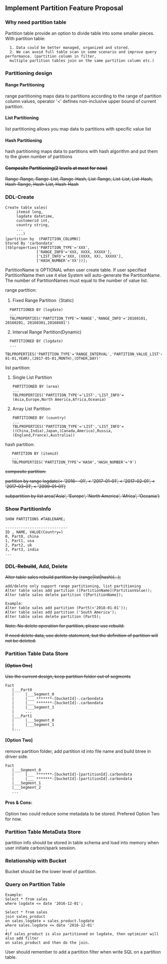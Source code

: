 ## Implement Partition Feature Proposal

### Why need partition table
Partition table provide an option to divide table into some smaller pieces. 
With partition table:

      1. Data could be better managed, organized and stored. 
      2. We can avoid full table scan in some scenario and improve query performance. (partition column in filter, 
      multiple partition tables join on the same partition column etc.)

### Partitioning design
#### Range Partitioning           
range partitioning maps data to partitions according to the range of partition column values, operator '<' defines non-inclusive upper bound of current partition.
#### List Partitioning
list partitioning allows you map data to partitions with specific value list
#### Hash Partitioning
hash partitioning maps data to partitions with hash algorithm and put them to the given number of partitions
#### ~~Composite Partitioning(2 levels at most for now)~~
   ~~Range-Range, Range-List, Range-Hash, List-Range, List-List, List-Hash, Hash-Range, Hash-List, Hash-Hash~~

### DDL-Create 
```
Create table sales(
     itemid long, 
     logdate datetime, 
     customerid int,
     country string,
     ...
     ...)
[partition by  (PARTITION_COLUMN)］
Stored By 'carbondata'
[tblproperties('PARTITION_TYPE'='XXX',
              ['RANGE_INFO'='XXX, XXXX, XXXXX'],
              ['LIST_INFO'='XXX, (XXXX, XX), XXXXX'],
              ['HASH_NUMBER'='XX'])];
```
PartitionName is OPTIONAL when user create table. If user specified PartitionName then use it else System will auto-generate the PartitionName. The number of PartitionNames must equal to the number of value list.

range partition: 
     
1. Fixed Range Partition（Static)
```
  PARTITIONED BY (logdate)
  ...
  TBLPROPERTIES('PARTITION_TYPE'='RANGE','RANGE_INFO'='20160101, 20160201, 20160301,20160401')
```
2. Interval Range Partition(Dynamic)
```     
  PARTITIONED BY (logdate)
  ...
  TBLPROPERTIES('PARTITION_TYPE'='RANGE_INTERVAL','PARTITION_VALUE_LIST'='(2016-01-01,YEAR),(2017-05-01,MONTH),(OTHER,DAY)'
```         
list partition:

1. Single List Partition

       PARTITIONED BY (area)
       ...
       TBLPROPERTIES('PARTITION_TYPE'='LIST','LIST_INFO'=(Asia,Europe,North America,Africa,Oceania)
2. Array List Partition

       PARTITIONED BY (country)
       ...
       TBLPROPERTIES('PARTITION_TYPE'='LIST','LIST_INFO'=((China,India),Japan,(Canada,America),Russia, (England,France),Australia))  

hash partition:

       PARTITION BY (itemid)
       ...
       TBLPROPERTIES('PARTITION_TYPE'='HASH','HASH_NUMBER'='9')
       
~~composite partition:~~

 ~~partition by range logdate(<  '2016- -01', < '2017-01-01', < '2017-02-01', < '2017-03-01', < '2099-01-01')~~
  
 ~~subpartition by list area('Asia', 'Europe', 'North America', 'Africa', 'Oceania')~~

### Show PartitionInfo
```
SHOW PARTITIONS #TABLENAME;

----------------------------
ID , NAME, VALUE(Country=)
0, Part0, china
1, Part1, usa
2, Part2, uk
3, Part3, india
...

```

### DDL-~~Rebuild~~, Add, Delete
~~Alter table sales rebuild partition by (range|list|hash)(...);~~
```
add/delete only support range partitioning, list partitioning
Alter table sales add partition ([PartitionName](PartitionValue));
Alter table sales delete partition ({PartitionName});

Example:
Alter table sales add partition (Part5(<'2018-01-01'));    
Alter table sales add partition ('South America');
Alter table sales delete partition (Part5);
```

~~Note: No delete operation for partition, please use rebuild.~~

~~If need delete data, use delete statement, but the definition of partition will not be deleted.~~

### Partition Table Data Store
#### ~~[Option One]~~

~~Use the current design, keep partition folder out of segments~~
```
Fact
   |___Part0
   |     |___Segment_0
   |     |___ *******-[bucketId]-.carbondata
   |     |___ *******-[bucketId]-.carbondata
   |     |___Segment_1
   |     ...
   |___Part1
   |     |___Segment_0
   |     |___Segment_1
   |...
```

#### [Option Two]
remove partition folder, add partition id into file name and build btree in driver side.
```
Fact
   |___Segment_0
   |     |___ *******-[bucketId]-[partitionId].carbondata
   |     |___ *******-[bucketId]-[partitionId].carbondata
   |___Segment_1
   |___Segment_2
   ...
```

#### Pros & Cons: 
Option two could reduce some metadata to be stored. Prefered Option Two for now. 

### Partition Table MetaData Store
partition info should be stored in table schema and load into memory when user initiate carbon/spark session.

### Relationship with Bucket
Bucket should be the lower level of partition.

### Query on Partition Table
```
Example:
Select * from sales
where logdate <= date '2016-12-01';

Select * from sales
join sales_product
on sales.logdate = sales_product.logdate
where sales.logdate <= date '2016-12-01'
;  
#if sales_product is also partitioned on logdate, then optimizer will also add filter 
on sales_product and then do the join.
```
User should remember to add a partition filter when write SQL on a partition table.
